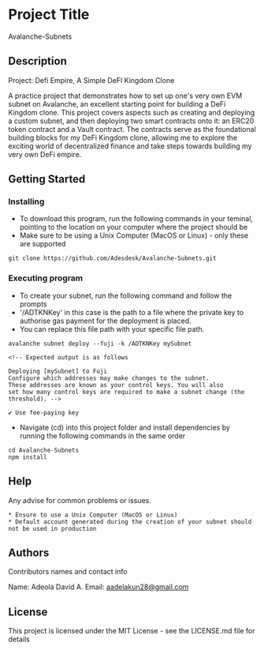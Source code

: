 # Project Title
Avalanche-Subnets

## Description

Project: Defi Empire, A Simple DeFI Kingdom Clone

A practice project that demonstrates how to set up one's very own EVM subnet on Avalanche, an excellent starting point for building a DeFi Kingdom clone. This project covers aspects such as creating and deploying a custom subnet, and then deploying two smart contracts onto it: an ERC20 token contract and a Vault contract. The contracts serve as the foundational building blocks for my DeFi Kingdom clone, allowing me to explore the exciting world of decentralized finance and take steps towards building my very own DeFi empire.

## Getting Started

### Installing

* To download this program, run the following commands in your teminal, pointing to the location on your computer where the project should be
* Make sure to be using a Unix Computer (MacOS or Linux) - only these are supported

```
git clone https://github.com/Adesdesk/Avalanche-Subnets.git
``` 

### Executing program

* To create your subnet, run the following command and follow the prompts
* '/ADTKNKey' in this case is the path to a file where the private key to authorise gas payment for the deployment is placed.
* You can replace this file path with your specific file path.

```
avalanche subnet deploy --fuji -k /ADTKNKey mySubnet

<!-- Expected output is as follows

Deploying [mySubnet] to Fuji
Configure which addresses may make changes to the subnet.
These addresses are known as your control keys. You will also
set how many control keys are required to make a subnet change (the threshold). -->

✔ Use fee-paying key
```

* Navigate (cd) into this project folder and install dependencies by running the following commands in the same order

```
cd Avalanche-Subnets
npm install
```

## Help

Any advise for common problems or issues.
```
* Ensure to use a Unix Computer (MacOS or Linux)
* Default account generated during the creation of your subnet should not be used in production
```

## Authors

Contributors names and contact info

Name: Adeola David A. 
Email: aadelakun28@gmail.com


## License

This project is licensed under the MIT License - see the LICENSE.md file for details
